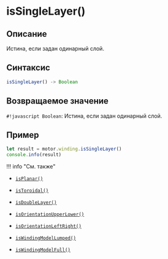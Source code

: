 # isSingleLayer()

## Описание
Истина, если задан одинарный слой.

## Синтаксис
```javascript
isSingleLayer() -> Boolean
```

## Возвращаемое значение
`#!javascript Boolean`: Истина, если задан одинарный слой.

## Пример
```javascript linenums="1"
let result = motor.winding.isSingleLayer()
console.info(result)
```

!!! info "См. также"

- [`isPlanar()`](./isPlanar.md)

- [`isToroidal()`](./isToroidal.md)

- [`isDoubleLayer()`](./isDoubleLayer.md)

- [`isOrientationUpperLower()`](./isOrientationUpperLower.md)

- [`isOrientationLeftRight()`](./isOrientationLeftRight.md)

- [`isWindingModelLumped()`](./isWindingModelLumped.md)

- [`isWindingModelFull()`](./isWindingModelFull.md)

